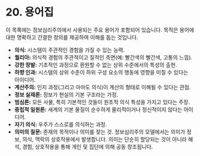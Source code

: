 # 20. 용어집

이 목록에는 정보심리주의에서 사용되는 주요 용어가 포함되어 있습니다. 목적은 용어에 대한 명확하고 간결한 정의를 제공하여 이해를 돕는 것입니다.

- **의식:** 시스템이 주관적인 경험을 가질 수 있는 능력.
- **퀄리아:** 의식적 경험의 주관적이고 질적인 측면(예: 빨간색의 빨간색, 고통의 느낌).
- **강한 창발:** 기초적인 과정으로 환원할 수 없는 상위 수준에서의 특성의 출현.
- **하향 인과:** 시스템의 상위 수준이 하위 구성 요소의 행동에 영향을 미칠 수 있다는 아이디어.
- **계산주의:** 인지 과정(그리고 아마도 의식)이 계산의 형태로 이해될 수 있다는 관점.
- **정보 실재론:** 정보가 현실의 기본 구조라는 가정.
- **범심론:** 모든 사물, 특히 기본적인 것들이 원초적 의식 특성을 가지고 있다는 주장.
- **중립적 일원론:** 세계의 기본 물질이 순수하게 물리적이거나 정신적이지 않다는 아이디어.
- **자기 의식:** 우주가 스스로를 의식하는 과정.
- **의미의 질문:** 존재의 목적이나 의미를 찾는 것. 정보심리주의 모델에서는 의미가 정보, 의식, 맥락의 상호작용에서 발생합니다. 의미는 단순히 할당되는 것이 아니라 해석, 경험, 상호작용을 통해 개인 및 집단에 의해 공동 창조됩니다.
